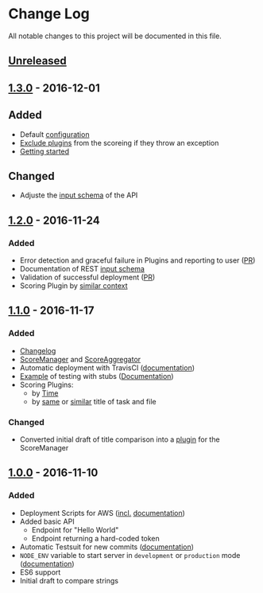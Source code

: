# Change Log
All notable changes to this project will be documented in this file.

## [Unreleased](https://github.com/amos-ws16/amos-ws16-arrowjs/compare/midproject-release...dev)

## [1.3.0](https://github.com/amos-ws16/amos-ws16-arrowjs/releases/tag/midproject-release) - 2016-12-01

## Added
- Default [configuration](https://github.com/amos-ws16/amos-ws16-arrowjs/blob/master/config/index.js)
- [Exclude plugins](https://github.com/amos-ws16/amos-ws16-arrowjs/pull/37) from the scoreing if they throw an exception
- [Getting started](https://github.com/amos-ws16/amos-ws16-arrowjs/blob/master/docs/user-guide.pdf)


## Changed
- Adjuste the [input schema](https://github.com/amos-ws16/amos-ws16-arrowjs/blob/master/docs/rest-api.md) of the API

## [1.2.0](https://github.com/amos-ws16/amos-ws16-arrowjs/releases/tag/sprint-05-release) - 2016-11-24

### Added
- Error detection and graceful failure in Plugins and reporting to user ([PR](https://github.com/amos-ws16/amos-ws16-arrowjs/pull/25))
- Documentation of REST [input schema](https://github.com/amos-ws16/amos-ws16-arrowjs/blob/master/docs/rest-api.md)
- Validation of successful deployment ([PR](https://github.com/amos-ws16/amos-ws16-arrowjs/pull/26))
- Scoring Plugin by [similar context](https://github.com/amos-ws16/amos-ws16-arrowjs/blob/master/lib/plugins/similar-context-plugin.js)

## [1.1.0](https://github.com/amos-ws16/amos-ws16-arrowjs/releases/tag/sprint-04-release) - 2016-11-17

### Added
- [Changelog](https://github.com/amos-ws16/amos-ws16-arrowjs/blob/master/CHANGELOG.md)
- [ScoreManager](https://github.com/amos-ws16/amos-ws16-arrowjs/blob/master/lib/score-aggregator.js) and [ScoreAggregator](https://github.com/amos-ws16/amos-ws16-arrowjs/blob/master/lib/score-aggregator.js)
- Automatic deployment with TravisCI ([documentation](https://github.com/amos-ws16/amos-ws16-arrowjs/blob/master/docs/aws-codedeploy.md))
- [Example](https://github.com/amos-ws16/amos-ws16-arrowjs/pull/14) of testing with stubs ([Documentation](https://github.com/amos-ws16/amos-ws16-arrowjs/blob/master/docs/development-guide.md#mockingstubbing-dependencies-in-tests))
- Scoring Plugins:
  - by [Time](https://github.com/amos-ws16/amos-ws16-arrowjs/blob/master/lib/plugins/close-time-plugin.js)
  - by [same](https://github.com/amos-ws16/amos-ws16-arrowjs/blob/master/lib/plugins/same-title-plugin.js) or [similar](https://github.com/amos-ws16/amos-ws16-arrowjs/blob/master/lib/plugins/similar-title-plugin.js) title of task and file

### Changed
- Converted initial draft of title comparison into a [plugin](https://github.com/amos-ws16/amos-ws16-arrowjs/pull/18) for the ScoreManager

## [1.0.0](https://github.com/amos-ws16/amos-ws16-arrowjs/releases/tag/sprint-03-release) - 2016-11-10

### Added
- Deployment Scripts for AWS ([incl.](https://github.com/amos-ws16/amos-ws16-arrowjs/blob/dev/docs/aws-codedeploy.md) [documentation](https://github.com/amos-ws16/amos-ws16-arrowjs/blob/dev/docs/aws-server-setup.md))
- Added basic API
  - Endpoint for "Hello World"
  - Endpoint returning a hard-coded token
- Automatic Testsuit for new commits ([documentation](https://github.com/amos-ws16/amos-ws16-arrowjs/blob/dev/docs/development-guide.md#tests))
- `NODE_ENV` variable to start server in `development` or `production` mode ([documentation](https://github.com/amos-ws16/amos-ws16-arrowjs/blob/dev/docs/development-guide.md#development-vs-production))
- ES6 support
- Initial draft to compare strings
